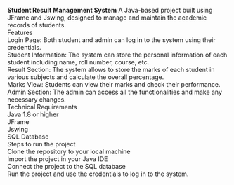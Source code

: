 <b>Student Result Management System</b>
A Java-based project built using JFrame and Jswing, designed to manage and maintain the academic records of students.
<br>
Features
<br>
Login Page: Both student and admin can log in to the system using their credentials.
<br>
Student Information: The system can store the personal information of each student including name, roll number, course, etc.
<br>
Result Section: The system allows to store the marks of each student in various subjects and calculate the overall percentage.
<br>
Marks View: Students can view their marks and check their performance.
<br>
Admin Section: The admin can access all the functionalities and make any necessary changes.
<br>
Technical Requirements
<br>
Java 1.8 or higher
<br>
JFrame
<br>
Jswing
<br>
SQL Database
<br>
Steps to run the project
<br>
Clone the repository to your local machine
<br>
Import the project in your Java IDE
<br>
Connect the project to the SQL database
<br>
Run the project and use the credentials to log in to the system.
<br>
